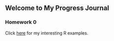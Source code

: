 ## Welcome to My Progress Journal

### Homework 0

Click [here](https://bu-ie-582.github.io/fall20-fatmadumlupinar/example_homework_0.html) for my interesting R examples.
